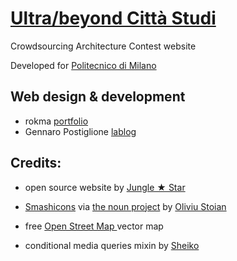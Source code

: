 # [Ultra/beyond Città Studi](beyondcittastudi.org)
Crowdsourcing Architecture Contest  website

Developed for [Politecnico di Milano](http://www.polimi.it/en/english-version/)

## Web design & development
- rokma [portfolio](https://rokma.com)
- Gennaro Postiglione [lablog](http://www.lablog.org.uk/)


## Credits:

- open source website by [Jungle ★ Star](https://junglestar.org)

- [Smashicons](http://smashicons.com/) via [the noun project](https://thenounproject.com) by [Oliviu Stoian](https://thenounproject.com/oliviustoian/)

- free [ Open Street Map  ](https://www.openstreetmap.org) vector map

- conditional media queries mixin by [Sheiko](http://dsheiko.com)
